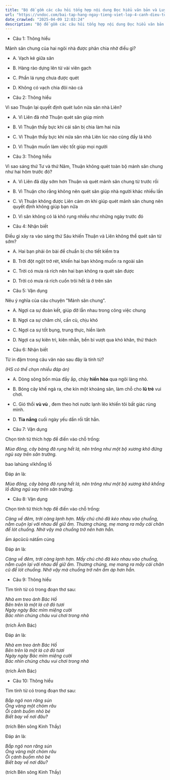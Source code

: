 ```yaml
---
title: "Bộ đề gồm các câu hỏi tổng hợp nội dung Đọc hiểu văn bản và Luyện từ và câu được học ở Tuần 13 trong chương trình Tiếng Việt lớp 4 Tập 1 Cánh Diều."
url: "https://vndoc.com/bai-tap-hang-ngay-tieng-viet-lop-4-canh-dieu-tuan-13-thu-2-331846"
date_crawled: "2025-04-09 12:03:24"
description: "Bộ đề gồm các câu hỏi tổng hợp nội dung Đọc hiểu văn bản và Luyện từ và câu được học ở Tuần 13 trong chương trình Tiếng Việt lớp 4 Tập 1 Cánh Diều."
---
```


* Câu 1:  Thông hiểu

Mảnh sân chung của hai ngôi nhà được phân chia nhờ điều gì?

  * A. Vạch kẻ giữa sân 
  * B. Hàng rào dựng lên từ vài viên gạch 
  * C. Phần lá rụng chưa được quét 
  * D. Không có vạch chia đôi nào cả 



* Câu 2:  Thông hiểu

Vì sao Thuận lại quyết định quét luôn nửa sân nhà Liên?

  * A. Vì Liên đã nhờ Thuận quét sân giúp mình 
  * B. Vì Thuận thấy bực khi cái sân bị chia làm hai nửa 
  * C. Vì Thuận thấy bực khi nửa sân nhà Liên lúc nào cũng đầy lá khô 
  * D. Vì Thuận muốn làm việc tốt giúp mọi người 



* Câu 3:  Thông hiểu

Vì sao sáng thứ Tư và thứ Năm, Thuận không quét toàn bộ mảnh sân chung như hai hôm trước đó?

  * A. Vì Liên đã dậy sớm hơn Thuận và quét mảnh sân chung từ trước rồi 
  * B. Vì Thuận cho rằng không nên quét sân giúp nhà người khác nhiều lần 
  * C. Vì Thuận không được Liên cảm ơn khi giúp quét mảnh sân chung nên quyết định không giúp bạn nữa 
  * D. Vì sân không có lá khô rụng nhiều như những ngày trước đó 



* Câu 4:  Nhận biết

Điều gì xảy ra vào sáng thứ Sáu khiến Thuận và Liên không thể quét sân từ sớm?

  * A. Hai bạn phải ôn bài để chuẩn bị cho tiết kiểm tra 
  * B. Trời đột ngột trở rét, khiến hai bạn không muốn ra ngoài sân 
  * C. Trời có mưa rả rích nên hai bạn không ra quét sân được 
  * D. Trời có mưa rả rích cuốn trôi hết lá ở trên sân 



* Câu 5:  Vận dụng

Nêu ý nghĩa của câu chuyện "Mảnh sân chung".

  * A. Ngợi ca sự đoàn kết, giúp đỡ lẫn nhau trong công việc chung 
  * B. Ngợi ca sự chăm chỉ, cần cù, chịu khó 
  * C. Ngợi ca sự tốt bụng, trung thực, hiền lành 
  * D. Ngợi ca sự kiên trì, kiên nhẫn, bền bỉ vượt qua khó khăn, thử thách 



* Câu 6:  Nhận biết

Từ in đậm trong câu văn nào sau đây là tính từ?

_(HS có thể chọn nhiều đáp án)_

  * A. Dòng sông bốn mùa đầy ắp, chảy **hiền hòa** qua ngôi làng nhỏ. 
  * B. Bóng cây khế ngả ra, che kín một khoảng sân, làm chỗ cho **lũ trẻ** vui chơi. 
  * C. Gió thổi **vù vù** , đem theo hơi nước lạnh lẽo khiến tôi bất giác rùng mình. 
  * D. **Tia nắng** cuối ngày yếu dần rồi tắt hẳn. 



* Câu 7:  Vận dụng

Chọn tính từ thích hợp để điền vào chỗ trống:

_Mùa đông, cây bàng đã rụng hết lá, nên trông như một bộ xương khô đứng ngủ say trên sân trường._

bao lahùng vĩkhổng lồ

Đáp án là:

_Mùa đông, cây bàng đã rụng hết lá, nên trông như một bộ xương khô khổng lồ đứng ngủ say trên sân trường._

* Câu 8:  Vận dụng

Chọn tính từ thích hợp để điền vào chỗ trống:

_Càng về đêm, trời càng lạnh hơn. Mấy chú chó đã kéo nhau vào chuồng, nằm cuộn lại với nhau để giữ ấm. Thương chúng, mẹ mang ra mấy cái chăn để lót chuồng. Nhờ vậy mà chuồng trở nên  hơn hẳn._

ấm ápcũcũ nátấm cúng

Đáp án là:

_Càng về đêm, trời càng lạnh hơn. Mấy chú chó đã kéo nhau vào chuồng, nằm cuộn lại với nhau để giữ ấm. Thương chúng, mẹ mang ra mấy cái chăn cũ để lót chuồng. Nhờ vậy mà chuồng trở nên ấm áp hơn hẳn._

* Câu 9:  Thông hiểu

Tìm tính từ có trong đoạn thơ sau:

_Nhà em treo ảnh Bác Hồ_  
 _Bên trên là một lá cờ đỏ tươi_  
 _Ngày ngày Bác mỉm miệng cười_  
 _Bác nhìn chúng cháu vui chơi trong nhà_

(trích Ảnh Bác)

Đáp án là:

_Nhà em treo ảnh Bác Hồ_  
 _Bên trên là một lá cờ đỏ tươi_  
 _Ngày ngày Bác mỉm miệng cười_  
 _Bác nhìn chúng cháu vui chơi trong nhà_

(trích Ảnh Bác)

* Câu 10:  Thông hiểu

Tìm tính từ có trong đoạn thơ sau:

_Bắp ngô non răng sún_  
 _Óng vàng một chòm râu_  
 _Ôi cánh buồm nhỏ bé_  
 _Biết bay về nơi đâu?_

(trích Bên sông Kinh Thầy)

Đáp án là:

_Bắp ngô non răng sún_  
 _Óng vàng một chòm râu_  
 _Ôi cánh buồm nhỏ bé_  
 _Biết bay về nơi đâu?_

(trích Bên sông Kinh Thầy)
